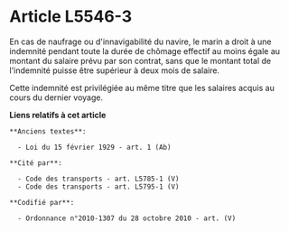 # Article L5546-3

En cas de naufrage ou d'innavigabilité du navire, le marin a droit à une indemnité pendant toute la durée de chômage effectif
au moins égale au montant du salaire prévu par son contrat, sans que le montant total de l'indemnité puisse être supérieur à
deux mois de salaire.

Cette indemnité est privilégiée au même titre que les salaires acquis au cours du dernier voyage.

**Liens relatifs à cet article**

	**Anciens textes**:

	  - Loi du 15 février 1929 - art. 1 (Ab)

	**Cité par**:

	  - Code des transports - art. L5785-1 (V)
	  - Code des transports - art. L5795-1 (V)

	**Codifié par**:

	  - Ordonnance n°2010-1307 du 28 octobre 2010 - art. (V)
